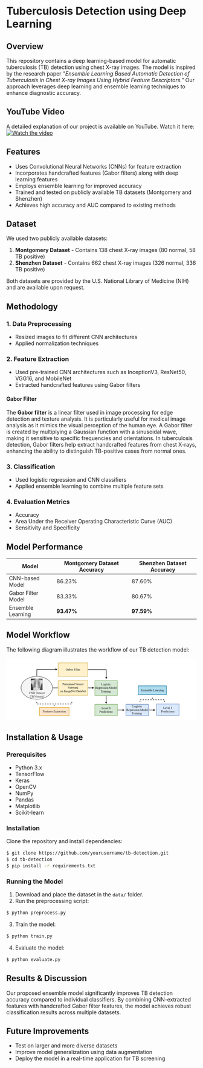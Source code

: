 # Tuberculosis Detection using Deep Learning

## Overview
This repository contains a deep learning-based model for automatic tuberculosis (TB) detection using chest X-ray images. The model is inspired by the research paper *"Ensemble Learning Based Automatic Detection of Tuberculosis in Chest X-ray Images Using Hybrid Feature Descriptors."* Our approach leverages deep learning and ensemble learning techniques to enhance diagnostic accuracy.

## YouTube Video
A detailed explanation of our project is available on YouTube. Watch it here:
[![Watch the video](https://img.youtube.com/vi/uC4N8Tq56EE/0.jpg)](https://www.youtube.com/watch?v=uC4N8Tq56EE)

## Features
- Uses Convolutional Neural Networks (CNNs) for feature extraction
- Incorporates handcrafted features (Gabor filters) along with deep learning features
- Employs ensemble learning for improved accuracy
- Trained and tested on publicly available TB datasets (Montgomery and Shenzhen)
- Achieves high accuracy and AUC compared to existing methods

## Dataset
We used two publicly available datasets:
1. **Montgomery Dataset** - Contains 138 chest X-ray images (80 normal, 58 TB positive)
2. **Shenzhen Dataset** - Contains 662 chest X-ray images (326 normal, 336 TB positive)

Both datasets are provided by the U.S. National Library of Medicine (NIH) and are available upon request.

## Methodology
### 1. Data Preprocessing
- Resized images to fit different CNN architectures
- Applied normalization techniques

### 2. Feature Extraction
- Used pre-trained CNN architectures such as InceptionV3, ResNet50, VGG16, and MobileNet
- Extracted handcrafted features using Gabor filters

#### **Gabor Filter**
The **Gabor filter** is a linear filter used in image processing for edge detection and texture analysis. It is particularly useful for medical image analysis as it mimics the visual perception of the human eye. A Gabor filter is created by multiplying a Gaussian function with a sinusoidal wave, making it sensitive to specific frequencies and orientations. In tuberculosis detection, Gabor filters help extract handcrafted features from chest X-rays, enhancing the ability to distinguish TB-positive cases from normal ones.

### 3. Classification
- Used logistic regression and CNN classifiers
- Applied ensemble learning to combine multiple feature sets

### 4. Evaluation Metrics
- Accuracy
- Area Under the Receiver Operating Characteristic Curve (AUC)
- Sensitivity and Specificity

## Model Performance
| Model               | Montgomery Dataset Accuracy | Shenzhen Dataset Accuracy |
|--------------------|--------------------------|--------------------------|
| CNN-based Model    | 86.23%                    | 87.60%                    |
| Gabor Filter Model | 83.33%                    | 80.67%                    |
| Ensemble Learning  | **93.47%**                 | **97.59%**                 |

## Model Workflow
The following diagram illustrates the workflow of our TB detection model:

![Model Workflow](Model_illustration.png)

## Installation & Usage
### Prerequisites
- Python 3.x
- TensorFlow
- Keras
- OpenCV
- NumPy
- Pandas
- Matplotlib
- Scikit-learn

### Installation
Clone the repository and install dependencies:
```bash
$ git clone https://github.com/yourusername/tb-detection.git
$ cd tb-detection
$ pip install -r requirements.txt
```

### Running the Model
1. Download and place the dataset in the `data/` folder.
2. Run the preprocessing script:
```bash
$ python preprocess.py
```
3. Train the model:
```bash
$ python train.py
```
4. Evaluate the model:
```bash
$ python evaluate.py
```

## Results & Discussion
Our proposed ensemble model significantly improves TB detection accuracy compared to individual classifiers. By combining CNN-extracted features with handcrafted Gabor filter features, the model achieves robust classification results across multiple datasets.

## Future Improvements
- Test on larger and more diverse datasets
- Improve model generalization using data augmentation
- Deploy the model in a real-time application for TB screening




